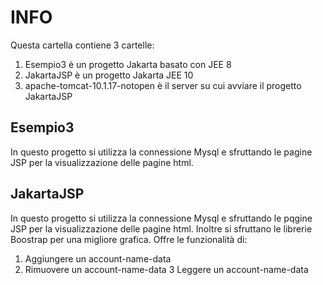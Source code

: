 # INFO
Questa cartella contiene 3 cartelle:
1. Esempio3 è un progetto Jakarta basato con JEE 8
2. JakartaJSP è un progetto Jakarta JEE 10
3. apache-tomcat-10.1.17-notopen è il server su cui avviare il progetto JakartaJSP

## Esempio3
In questo progetto si utilizza la connessione Mysql e sfruttando le pagine JSP per la visualizzazione delle pagine html.

## JakartaJSP
In questo progetto si utilizza la connessione Mysql e sfruttando le pqgine JSP per la visualizzazione delle pagine html.
Inoltre si sfruttano le librerie Boostrap per una migliore grafica. 
Offre le funzionalità di:
1. Aggiungere un account-name-data
2. Rimuovere un account-name-data
3 Leggere un account-name-data
